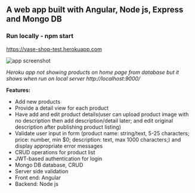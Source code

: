 ## A web app built with Angular, Node js, Express and Mongo DB 

### Run locally - npm start

https://vase-shop-test.herokuapp.com

![app screenshot](<img width="1470" alt="Screenshot 2023-05-03 at 20 52 56" src="https://user-images.githubusercontent.com/79061412/236039115-3ad03158-0a5e-4f09-9bb2-8285c1684268.png">
)

*Heroku app not showing products on home page from database but it shows when run on local server http://localhost:9000/*

**Features:**
- Add new products
- Provide a detail view for each product
- Have add and edit product details(user can upload product image with no description then add description/detail later; and edit original description after publishing product listing)
- Validate user input in form (product name: string/text, 5-25 characters; price: number, min $0; description: text, max 1000 characters;) and display appropriate error messages
- CRUD operations for product list
- JWT-based authentication for login
- Mongo DB database, CRUD
- Server side validation
- Front end: Angular
- Backend: Node js
